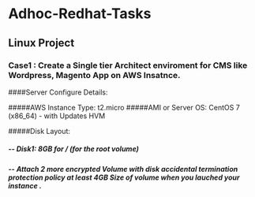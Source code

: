 # Adhoc-Redhat-Tasks

## Linux Project
### Case1 : Create a Single tier Architect enviroment for CMS like Wordpress, Magento App on AWS Insatnce.

####Server Configure Details:

#####AWS Instance Type: t2.micro
#####AMI or Server OS: CentOS 7 (x86_64) - with Updates HVM

#####Disk Layout: 

#####	-- Disk1: 8GB for / (for the root volume)
#####   -- Attach 2 more encrypted Volume with disk accidental termination protection policy at least 4GB Size of volume when you lauched your instance .
